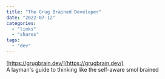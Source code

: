```yaml
---
title: "The Grug Brained Developer"
date: "2022-07-12"
categories: 
  - "links"
  - "shares"
tags: 
  - "dev"
---
```


[https://grugbrain.dev/](https://grugbrain.dev/)  
A layman's guide to thinking like the self-aware smol brained
